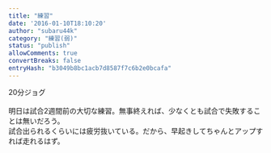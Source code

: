 ```yaml
---
title: "練習"
date: '2016-01-10T18:10:20'
author: "subaru44k"
category: "練習(弱)"
status: "publish"
allowComments: true
convertBreaks: false
entryHash: "b3049b8bc1acb7d8587f7c6b2e0bcafa"
---
```

20分ジョグ<br>
<br>
明日は試合2週間前の大切な練習。無事終えれば、少なくとも試合で失敗することは無いだろう。<br>
試合出られるくらいには疲労抜いている。だから、早起きしてちゃんとアップすれば走れるはず。
